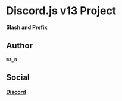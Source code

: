 # Discord.js v13 Project
**Slash and Prefix**
## Author 
**```mz_n```**
## Social
**[Discord](https://discord.com/users/618078478755037185)**
